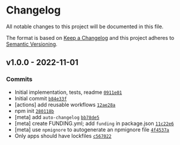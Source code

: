 # Changelog

All notable changes to this project will be documented in this file.

The format is based on [Keep a Changelog](https://keepachangelog.com/en/1.0.0/)
and this project adheres to [Semantic Versioning](https://semver.org/spec/v2.0.0.html).

## v1.0.0 - 2022-11-01

### Commits

- Initial implementation, tests, readme [`0911e01`](https://github.com/ljharb/gopd/commit/0911e012cd642092bd88b732c161c58bf4f20bea)
- Initial commit [`b84e33f`](https://github.com/ljharb/gopd/commit/b84e33f5808a805ac57ff88d4247ad935569acbe)
- [actions] add reusable workflows [`12ae28a`](https://github.com/ljharb/gopd/commit/12ae28ae5f50f86e750215b6e2188901646d0119)
- npm init [`280118b`](https://github.com/ljharb/gopd/commit/280118badb45c80b4483836b5cb5315bddf6e582)
- [meta] add `auto-changelog` [`bb78de5`](https://github.com/ljharb/gopd/commit/bb78de5639a180747fb290c28912beaaf1615709)
- [meta] create FUNDING.yml; add `funding` in package.json [`11c22e6`](https://github.com/ljharb/gopd/commit/11c22e6355bb01f24e7fac4c9bb3055eb5b25002)
- [meta] use `npmignore` to autogenerate an npmignore file [`4f4537a`](https://github.com/ljharb/gopd/commit/4f4537a843b39f698c52f072845092e6fca345bb)
- Only apps should have lockfiles [`c567022`](https://github.com/ljharb/gopd/commit/c567022a18573aa7951cf5399445d9840e23e98b)
